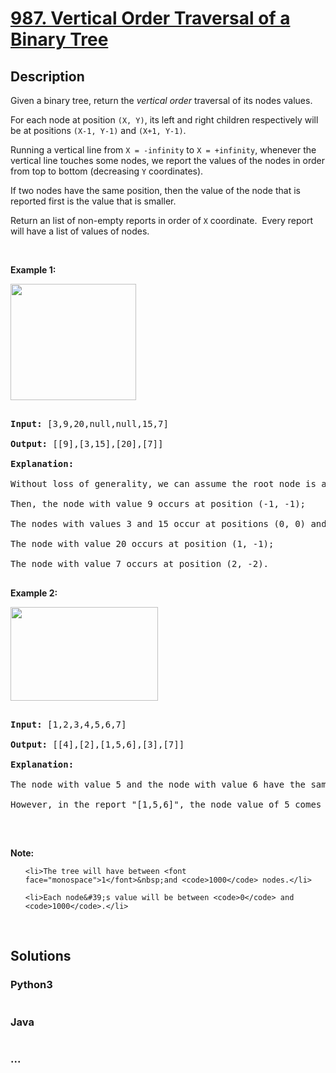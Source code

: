 # [987. Vertical Order Traversal of a Binary Tree](https://leetcode.com/problems/vertical-order-traversal-of-a-binary-tree)

## Description
<p>Given a binary tree, return the <em>vertical order</em> traversal of its nodes&nbsp;values.</p>



<p>For each node at position <code>(X, Y)</code>, its left and right children respectively&nbsp;will be at positions <code>(X-1, Y-1)</code> and <code>(X+1, Y-1)</code>.</p>



<p>Running a vertical line from <code>X = -infinity</code> to <code>X = +infinity</code>, whenever the vertical line touches some nodes, we report the values of the nodes in order from top to bottom (decreasing <code>Y</code> coordinates).</p>



<p>If two nodes have the same position, then the value of the node that is reported first is the value that is smaller.</p>



<p>Return an list&nbsp;of non-empty reports in order of <code>X</code> coordinate.&nbsp; Every report will have a list of values of nodes.</p>



<p>&nbsp;</p>



<p><strong>Example 1:</strong></p>



<p><img alt="" src="https://assets.leetcode.com/uploads/2019/01/31/1236_example_1.PNG" style="width: 201px; height: 186px;" /></p>



<div>

<pre>

<strong>Input: </strong><span id="example-input-1-1">[3,9,20,null,null,15,7]</span>

<strong>Output: </strong><span id="example-output-1">[[9],[3,15],[20],[7]]</span>

<strong>Explanation: </strong>

Without loss of generality, we can assume the root node is at position (0, 0):

Then, the node with value 9 occurs at position (-1, -1);

The nodes with values 3 and 15 occur at positions (0, 0) and (0, -2);

The node with value 20 occurs at position (1, -1);

The node with value 7 occurs at position (2, -2).

</pre>



<div>

<p><strong>Example 2:</strong></p>



<p><strong><img alt="" src="https://assets.leetcode.com/uploads/2019/01/31/tree2.png" style="width: 236px; height: 150px;" /></strong></p>



<pre>

<strong>Input: </strong><span id="example-input-2-1">[1,2,3,4,5,6,7]</span>

<strong>Output: </strong><span id="example-output-2">[[4],[2],[1,5,6],[3],[7]]</span>

<strong>Explanation: </strong>

The node with value 5 and the node with value 6 have the same position according to the given scheme.

However, in the report &quot;[1,5,6]&quot;, the node value of 5 comes first since 5 is smaller than 6.

</pre>



<p>&nbsp;</p>

</div>



<p><strong>Note:</strong></p>



<ol>

	<li>The tree will have between <font face="monospace">1</font>&nbsp;and <code>1000</code> nodes.</li>

	<li>Each node&#39;s value will be between <code>0</code> and <code>1000</code>.</li>

</ol>

</div>



<div>

<div>&nbsp;</div>

</div>




## Solutions


<!-- tabs:start -->

### **Python3**

```python

```

### **Java**

```java

```

### **...**
```

```

<!-- tabs:end -->